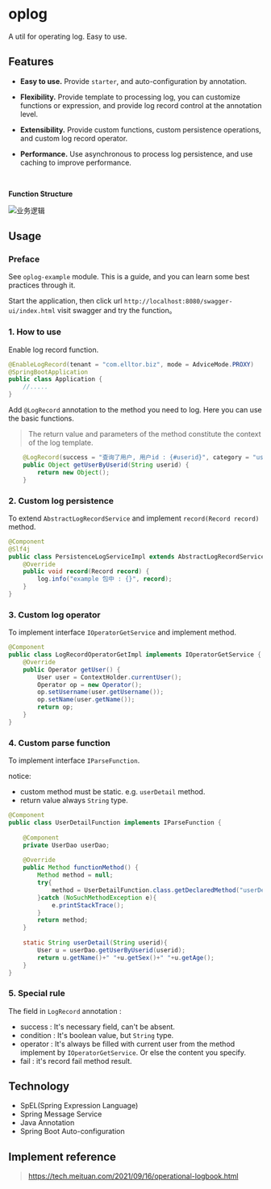 # oplog

A util for operating log. Easy to use.

## Features

- **Easy to use.** Provide `starter`, and auto-configuration by annotation.

- **Flexibility.** Provide template to processing log, you can customize functions or expression, and provide log record control at the annotation level.

- **Extensibility.** Provide custom functions, custom persistence operations, and custom log record operator.

- **Performance.** Use asynchronous to process log persistence, and use caching to improve performance.

<br>

**Function Structure**

![业务逻辑](https://oss.elltor.com/uploads/2021/bde9c178c76e131cefae3e7d7fcf428993663_1635345437328.png)

## Usage

### Preface

See `oplog-example` module. This is a guide, and you can learn some best practices through it.

Start the application, then click url `http://localhost:8080/swagger-ui/index.html`  visit swagger and try the function。

### 1. How to use

Enable log record function.

```java
@EnableLogRecord(tenant = "com.elltor.biz", mode = AdviceMode.PROXY)
@SpringBootApplication
public class Application {
    //.....
}
```

Add `@LogRecord` annotation to the method you need to log. Here you can use the basic functions.

> The return value and parameters of the method constitute the context of the log template.

```java
    @LogRecord(success = "查询了用户, 用户id : {#userid}", category = "user")
    public Object getUserByUserid(String userid) {
        return new Object();
    }
```



### 2. Custom log persistence

To extend `AbstractLogRecordService` and implement `record(Record record)` method.

```java
@Component
@Slf4j
public class PersistenceLogServiceImpl extends AbstractLogRecordService {
    @Override
    public void record(Record record) {
        log.info("example 包中 : {}", record);
    }
}
```

### 3. Custom log operator

To implement interface `IOperatorGetService` and implement method.

```java
@Component
public class LogRecordOperatorGetImpl implements IOperatorGetService {
    @Override
    public Operator getUser() {
        User user = ContextHolder.currentUser();
        Operator op = new Operator();
        op.setUsername(user.getUsername());
        op.setName(user.getName());
        return op;
    }
}
```

### 4. Custom parse function

To implement interface `IParseFunction`.

notice:
* custom method must be static. e.g. `userDetail` method.
* return value always `String` type.

```java
@Component
public class UserDetailFunction implements IParseFunction {
    
    @Component
    private UserDao userDao;
    
    @Override
    public Method functionMethod() {
        Method method = null;
        try{
            method = UserDetailFunction.class.getDeclaredMethod("userDetail", String.class);
        }catch (NoSuchMethodException e){
            e.printStackTrace();
        }
        return method;
    }
    
    static String userDetail(String userid){
        User u = userDao.getUserByUserid(userid);
        return u.getName()+" "+u.getSex()+" "+u.getAge();
    }
}
```

### 5. Special rule

The field in `LogRecord` annotation :

* success : It's necessary field, can't be absent.
* condition : It's boolean value, but `String` type.
* operator : It's always be filled with current user from the method implement by `IOperatorGetService`. Or else the content you specify.
* fail : it's record fail method result.


## Technology

* SpEL(Spring Expression Language)
* Spring Message Service
* Java Annotation
* Spring Boot Auto-configuration

## Implement reference

> https://tech.meituan.com/2021/09/16/operational-logbook.html
